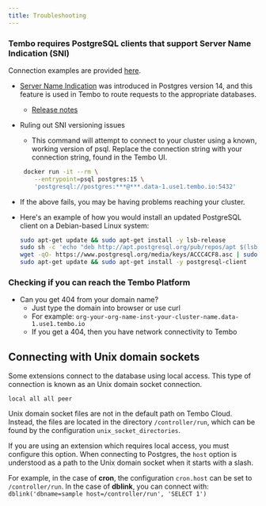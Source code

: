 ```yaml
---
title: Troubleshooting
---
```


### Tembo requires PostgreSQL clients that support Server Name Indication (SNI)

Connection examples are provided [here](/docs/getting-started/quickstarts/java).

-   [Server Name Indication](https://en.wikipedia.org/wiki/Server_Name_Indication) was introduced in Postgres version 14, and this feature is used in Tembo to route requests to the appropriate databases.
    -   [Release notes](https://www.postgresql.org/docs/release/14.0/)
-   Ruling out SNI versioning issues

    -   This command will attempt to connect to your cluster using a known, working version of psql. Replace the connection string with your connection string, found in the Tembo UI.

    ```bash
     docker run -it --rm \
        --entrypoint=psql postgres:15 \
        'postgresql://postgres:***@***.data-1.use1.tembo.io:5432'
    ```

-   If the above fails, you may be having problems reaching your cluster.
-   Here's an example of how you would install an updated PostgreSQL client on a Debian-based Linux system:

    ```bash
    sudo apt-get update && sudo apt-get install -y lsb-release
    sudo sh -c 'echo "deb http://apt.postgresql.org/pub/repos/apt $(lsb_release -cs)-pgdg main" > /etc/apt/sources.list.d/pgdg.list'
    wget -qO- https://www.postgresql.org/media/keys/ACCC4CF8.asc | sudo tee /etc/apt/trusted.gpg.d/pgdg.asc &>/dev/null
    sudo apt-get update && sudo apt-get install -y postgresql-client
    ```

### Checking if you can reach the Tembo Platform

-   Can you get 404 from your domain name?
    -   Just type the domain into browser or use curl
    -   For example: `org-your-org-name-inst-your-cluster-name.data-1.use1.tembo.io`
    -   If you get a 404, then you have network connectivity to Tembo

## Connecting with Unix domain sockets

Some extensions connect to the database using local access. This type of connection is known as an Unix domain socket connection.

```
local all all peer
```

Unix domain socket files are not in the default path on Tembo Cloud. Instead, the files are located in the directory `/controller/run`, which can be found by the configuration `unix_socket_directories`.

If you are using an extension which requires local access, you must configure this option. When connecting to Postgres, the `host` option is understood as a path to the Unix domain socket when it starts with a slash.

For example, in the case of **cron**, the configuration `cron.host` can be set to `/controller/run`. In the case of **dblink**, you can connect with: `dblink('dbname=sample host=/controller/run', 'SELECT 1')`
